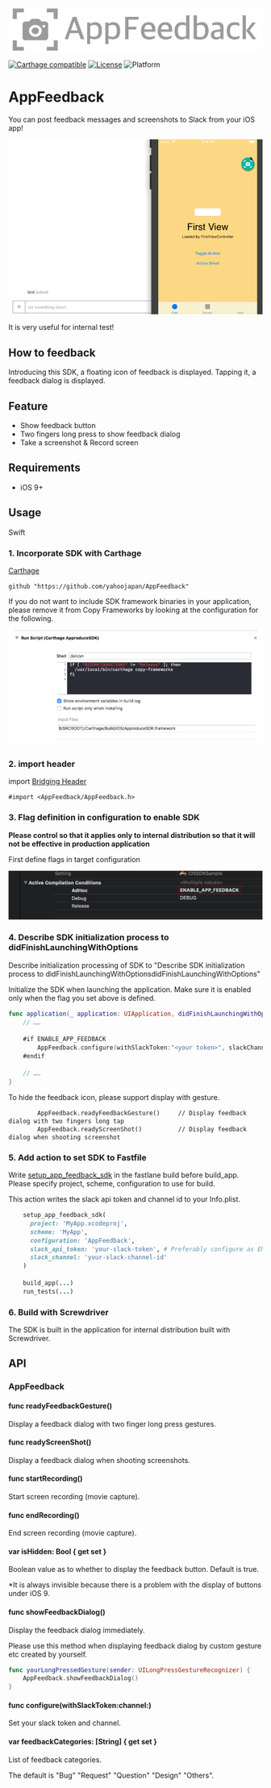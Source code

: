 ![](./assets/Logo.png)

[![Carthage compatible](https://img.shields.io/badge/Carthage-compatible-4BC51D.svg?style=flat)](https://github.com/Carthage/Carthage)
[![License](https://img.shields.io/badge/license-MIT-green.svg?style=flat-square)](./LICENSE)
![Platform](https://img.shields.io/badge/platforms-iOS%209.0+-333332.svg)


# AppFeedback
You can post feedback messages and screenshots to Slack from your iOS app!

![](./assets/demo.gif)

It is very useful for internal test!

## How to feedback

Introducing this SDK, a floating icon of feedback is displayed. Tapping it, a feedback dialog is displayed.

## Feature

- Show feedback button
- Two fingers long press to show feedback dialog
- Take a screenshot & Record screen

## Requirements

- iOS 9+

## Usage

Swift

### 1. Incorporate SDK with Carthage

[Carthage](https://github.com/Carthage/Carthage)
```
github "https://github.com/yahoojapan/AppFeedback"
```

If you do not want to include SDK framework binaries in your application, please remove it from Copy Frameworks by looking at the configuration for the following.

![](./assets/CopyFrameworks.png)

### 2. import header

import [Bridging Header](https://developer.apple.com/library/content/documentation/Swift/Conceptual/BuildingCocoaApps/MixandMatch.html)
```
#import <AppFeedback/AppFeedback.h>
```

### 3. Flag definition in configuration to enable SDK

**Please control so that it applies only to internal distribution so that it will not be effective in production application**

First define flags in target configuration

![](./assets/CompilationFlags.png)

### 4.  Describe SDK initialization process to didFinishLaunchingWithOptions

Describe initialization processing of SDK to "Describe SDK initialization process to didFinishLaunchingWithOptionsdidFinishLaunchingWithOptions"

Initialize the SDK when launching the application. Make sure it is enabled only when the flag you set above is defined.

```swift
func application(_ application: UIApplication, didFinishLaunchingWithOptions launchOptions: [UIApplicationLaunchOptionsKey: Any]?) -> Bool {
    // ……
    
    #if ENABLE_APP_FEEDBACK
        AppFeedback.configure(withSlackToken:"<your token>", slackChannel:"<slack channel id>")
    #endif

    // ……
}
```

To hide the feedback icon, please support display with gesture.
```
        AppFeedback.readyFeedbackGesture()     // Display feedback dialog with two fingers long tap
        AppFeedback.readyScreenShot()          // Display feedback dialog when shooting screenshot
```

### 5. Add action to set SDK to Fastfile

Write [setup_app_feedback_sdk](https://github.com/yahoojapan/fastlane-plugin-setup_app_feedback_sdk) in the fastlane build before build_app. Please specify project, scheme, configuration to use for build.

This action writes the slack api token and channel id to your Info.plist.

```ruby
    setup_app_feedback_sdk(
      project: 'MyApp.xcodeproj',
      scheme: 'MyApp',
      configuration: 'AppFeedback',
      slack_api_token: 'your-slack-token', # Preferably configure as ENV['SLACK_API_TOKEN']
      slack_channel: 'your-slack-channel-id'
    )

    build_app(...)
    run_tests(...)
```

### 6. Build with Screwdriver

The SDK is built in the application for internal distribution built with Screwdriver.


## API

### AppFeedback
#### func readyFeedbackGesture()

Display a feedback dialog with two finger long press gestures.

#### func readyScreenShot()

Display a feedback dialog when shooting screenshots.

#### func startRecording()

Start screen recording (movie capture).

#### func endRecording()

End screen recording (movie capture).

#### var isHidden: Bool { get set }


Boolean value as to whether to display the feedback button. Default is true.

*It is always invisible because there is a problem with the display of buttons under iOS 9.

#### func showFeedbackDialog()

Display the feedback dialog immediately.

Please use this method when displaying feedback dialog by custom gesture etc created by yourself.

```swift
func yourLongPressedGesture(sender: UILongPressGestureRecognizer) {
    AppFeedback.showFeedbackDialog()    
}
```

#### func configure(withSlackToken:channel:)

Set your slack token and channel.

#### var feedbackCategories: [String] { get set }

List of feedback categories.

The default is "Bug" "Request" "Question" "Design" "Others".
